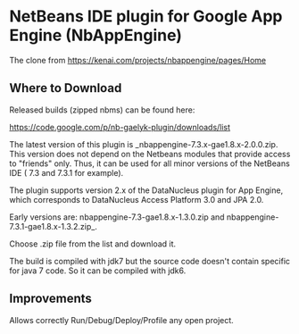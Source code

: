 NetBeans IDE plugin for Google App Engine (NbAppEngine)
=======================================================

The clone from https://kenai.com/projects/nbappengine/pages/Home

Where to Download
-----------------

Released builds (zipped nbms) can be found here:


https://code.google.com/p/nb-gaelyk-plugin/downloads/list

The latest version of this plugin is _nbappengine-7.3.x-gae1.8.x-2.0.0.zip. This version 
does not depend on the Netbeans modules that provide access to "friends" only. 
Thus, it can be used for all minor versions of the NetBeans IDE ( 7.3 and 7.3.1 for example).

The plugin supports version 2.x of the DataNucleus plugin for App Engine, which corresponds 
to DataNucleus Access Platform 3.0 and JPA 2.0.

Early versions are:   nbappengine-7.3-gae1.8.x-1.3.0.zip and nbappengine-7.3.1-gae1.8.x-1.3.2.zip_.

Choose .zip file from the list and download it.

The build is compiled with jdk7 but the source code doesn't contain specific for java 7 code. So it can be 
compiled with jdk6.

Improvements
------------

Allows correctly Run/Debug/Deploy/Profile any open project.



